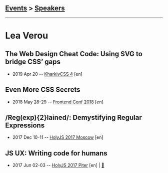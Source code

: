 ## [Events](../README.md) > [Speakers](../speakers.md)
---

# Lea Verou

## The Web Design Cheat Code: Using SVG to bridge CSS’ gaps
- 2019 Apr 20 -- [KharkivCSS 4](https://www.youtube.com/watch?v=PNVygpWE4lI) [en]   
## Even More CSS Secrets
- 2018 May 28-29 -- [Frontend Conf 2018](https://www.youtube.com/watch?v=YxW8fnY4zak) [en]   
## &#x2F;Reg(exp){2}lained&#x2F;: Demystifying Regular Expressions
- 2017 Dec 10-11 -- [HolyJS 2017 Moscow](https://www.youtube.com/watch?v=M7vDtxaD7ZU) [en]   
## JS UX: Writing code for humans
- 2017 Jun 02-03 -- [HolyJS 2017 Piter](https://www.youtube.com/watch?v=gweY3L0YA1Y) [en] | [:notebook:](https://leaverou.github.io/talks/jsux/)  
